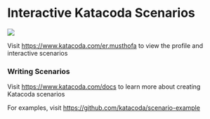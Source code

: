 # Interactive Katacoda Scenarios

[![](http://shields.katacoda.com/katacoda/er.musthofa/count.svg)](https://www.katacoda.com/er.musthofa "Get your profile on Katacoda.com")

Visit https://www.katacoda.com/er.musthofa to view the profile and interactive scenarios

### Writing Scenarios
Visit https://www.katacoda.com/docs to learn more about creating Katacoda scenarios

For examples, visit https://github.com/katacoda/scenario-example
